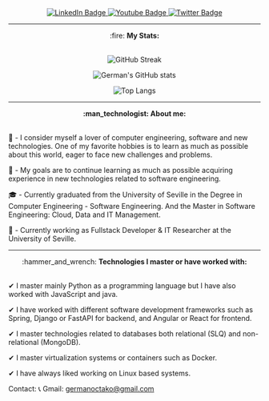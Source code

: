 <div align="center">
  <a href="https://www.linkedin.com/in/antonio-germ%C3%A1n-m%C3%A1rquez-trujillo-0aaa63215">
    <img src="https://img.shields.io/badge/LinkedIn-blue?style=for-the-badge&logo=linkedin&logoColor=white" alt="LinkedIn Badge"/>
  </a>
  <a href="https://www.instagram.com/germanoctako/">
    <img src="https://img.shields.io/badge/Instagram-E4405F?style=for-the-badge&logo=instagram&logoColor=white" alt="Youtube Badge"/>
  </a>
  <a href="your-twitter-URL">
    <img src="https://img.shields.io/badge/Gmail-D14836?style=for-the-badge&logo=gmail&logoColor=white" alt="Twitter Badge"/>
  </a>
</div>

<div align="center">
    <img src="https://komarev.com/ghpvc/?username=GermanMT&style=flat-square&color=blue" alt=""/>
</div>

---

<div align="center">
  :fire: <b>My Stats:</b>
  <br></br>

  ![GitHub Streak](http://github-readme-streak-stats.herokuapp.com?user=GermanMT&theme=dark)

  ![German's GitHub stats](https://github-readme-stats.vercel.app/api?username=GermanMT&show_icons=true&theme=dark)

  ![Top Langs](https://github-readme-stats.vercel.app/api/top-langs/?username=GermanMT&layout=compact&theme=dark)
</div>

---

<div align="center">
  <b>:man_technologist: About me:</b>
  <br></br>
</div>

📖 - I consider myself a lover of computer engineering, software and new technologies. One of my favorite hobbies is to learn as much as possible about this world, eager to face new challenges and problems.

🎯 - My goals are to continue learning as much as possible acquiring experience in new technologies related to software engineering.

🎓 - Currently graduated from the University of Seville in the Degree in Computer Engineering - Software Engineering. And the Master in Software Engineering: Cloud, Data and IT Management.

💼 - Currently working as Fullstack Developer & IT Researcher at the University of Seville.

---

<div align="center">
  :hammer_and_wrench: <b>Technologies I master or have worked with:</b>
  <br></br>
</div>

✔ I master mainly Python as a programming language but I have also worked with JavaScript and java.

✔ I have worked with different software development frameworks such as Spring, Django or FastAPI for backend, and Angular or React for frontend.

✔ I master technologies related to databases both relational (SLQ) and non-relational (MongoDB).

✔ I master virtualization systems or containers such as Docker.

✔ I have always liked working on Linux based systems.

Contact:
📞 Gmail: germanoctako@gmail.com
